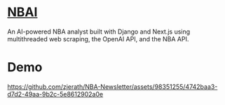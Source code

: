 # [NBAI](https://NBAI.vercel.app/)
An AI-powered NBA analyst built with Django and Next.js using multithreaded web scraping, the OpenAI API, and the NBA API. 

# Demo
https://github.com/zjerath/NBA-Newsletter/assets/98351255/4742baa3-d7d2-49aa-9b2c-5e8612902a0e

